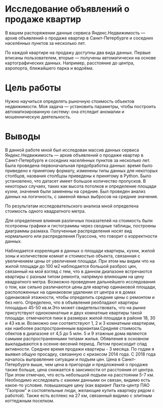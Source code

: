 # Исследование объявлений о продаже квартир

В вашем распоряжении данные сервиса Яндекс.Недвижимость — архив объявлений о продаже квартир в Санкт-Петербурге и соседних населённых пунктов за несколько лет. 

По каждой квартире на продажу доступны два вида данных. Первые вписаны пользователем, вторые — получены автоматически на основе картографических данных. Например, расстояние до центра, аэропорта, ближайшего парка и водоёма. 

# Цель работы

Нужно научиться определять рыночную стоимость объектов недвижимости. Моя задача — установить параметры, чтобы построить автоматизированную систему: она отследит аномалии и мошенническую деятельность. 

# Выводы

В данной работе мной был исследован массив данных сервиса Яндекс.Недвижимость — архив объявлений о продаже квартир в Санкт-Петербурге и соседних населённых пунктов за несколько лет. Была проведена первоначальная предобработка данных: время было приведено к принятому формату, изменены типы данных для некоторых столбцов, названия столбцоы приведены к принятому в Python. Было установлено, что датасет имеет большое количество пропусков. В некоторых случаях, таких как высота потолков и определение площади кухни, значения были заменены на средние. Был проведен анализ данных на логичность, с заменой явных выбросов на средние значения. 

По результатам исследовательского анализа мной определена стоимость одного квадратного метра. 

Для определения влияния различных показателей на стоимость были псотроены графики и гистограммы через сводные таблицы, построены диаграммы размаха. Полученные распределения носят вид нормального или распределения Пуассона, что говорит о корректности данных.

Наблюдается корреляция в данных о площади квартиры, кухни, жилой зоны и количеством комнат и стоимостью объекта, связанная с увеличением цены от увеличения площади. При этом мы видим что на жилой площади до 100 м2 наблюдается большой разброс цен, связанный на мой взгляд с тем, что в данном диапазоне встречаются квартиры с разным типом ремонта, напрямую влияющим на цену квадратного метра. Возможно проведение дальнейшего исследования о том, как сильно различаются цены для квартир одинаковой площади, расположенных на одинаковом удалении от центра и в домах одинаковой этажности, чтобы определить средние цены с ремонтом и без него. Определено, что в объявления реобладают квартиры площадью 45-50 кв.м.Это может свидетельствовать, что на рынке присутствуют однокомнатные и двух комнатные квартиры такой площади. отмечаются пики в размерах жилой площади в районе 18, 30 и 43 кв.м. Возможно они соответствуют 1, 2 и 3 комнатным квартирам, как наиболее распространенным вариантам.Средняя стоимость обектов в диапазоне от 4,5 до 5 млн. 5 и 9 этажные дома являются самыми распространенными типами жилья. Обявления в основном выкладываются в осенне-весений период. Летом происходит спад активности. Среднее время продажи квартиры - 3 месяца. По годам я выявил общую просадку, связанную с кризисом 2014 года. С 2018 года началось выправление ситуации и подъем цен. Цена в Санкт-Петербурге выше, чем цена в пригороде и предложений о продаже также больше, цена снижается в заисимости от расстояния от центра. При этом отмечаю, что есть небольшой подъем на расстоянии 5-7 км. Необходимо исследовать с какими данными он связан, видимо есть какое-то условие. повышающее цену (как вариант Лахта-центр ПАО "Газпром" и состоятельные люди, желающие купить квартиру рядом с работой). Также есть всплекс на 27 км, связанный видимо с элитным коттеджным поселком.
